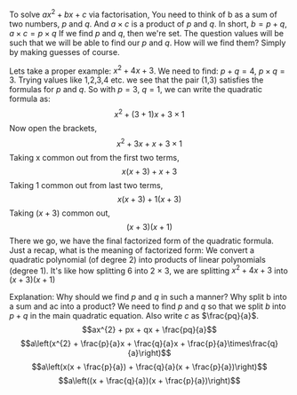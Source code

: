 To solve $ax^{2} + bx + c$ via factorisation,
You need to think of b as a sum of two numbers, $p$ and $q$. And $a\times c$ is a product of $p$ and $q$. 
In short, 
$b = p + q$, 
$a \times c = p \times q$
If we find $p$ and $q$, then we're set. The question values will be such that we will be able to find our $p$ and $q$. How will we find them? Simply by making guesses of course.

Lets take a proper example: $x^{2} + 4x + 3$. 
We need to find: $p + q = 4$, $p \times q = 3$. 
Trying values like 1,2,3,4 etc. we see that the pair (1,3) satisfies the formulas for $p$ and $q$. 
So with $p = 3$, $q = 1$, we can write the quadratic formula as:
$$x^{2} + (3 + 1)x + 3 \times 1$$
Now open the brackets,
$$x^{2} + 3x + x + 3 \times 1$$
Taking x common out from the first two terms,
$$x(x + 3) + x + 3$$
Taking 1 common out from last two terms,
$$x(x+3) + 1(x+3)$$
Taking $(x+3)$ common out,
$$(x+3)(x+1)$$
There we go, we have the final factorized form of the quadratic formula.
Just a recap, what is the meaning of factorized form: We convert a quadratic polynomial (of degree 2) into products of linear polynomials (degree 1). It's like how splitting 6 into 2 $\times$ 3, we are splitting $x^{2}+4x+3$ into $(x+3)(x+1)$



Explanation:
Why should we find $p$ and $q$ in such a manner? Why split b into a sum and ac into a product?
We need to find $p$ and $q$ so that we split $b$ into $p + q$ in the main quadratic equation. Also write $c$ as $\frac{pq}{a}$.
$$ax^{2} + px + qx + \frac{pq}{a}$$
$$a\left(x^{2} + \frac{p}{a}x + \frac{q}{a}x + \frac{p}{a}\times\frac{q}{a}\right)$$
$$a\left(x(x + \frac{p}{a}) + \frac{q}{a}(x + \frac{p}{a})\right)$$
$$a\left((x + \frac{q}{a})(x + \frac{p}{a})\right)$$